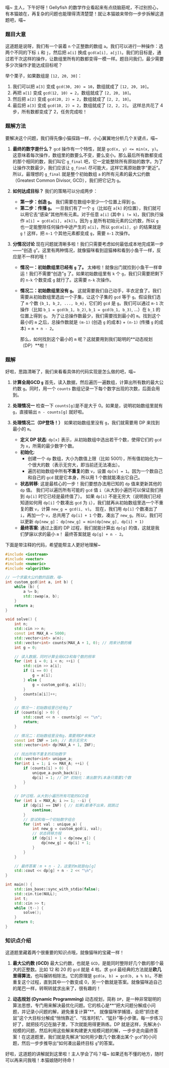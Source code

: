 喵~ 主人，下午好呀！Gellyfish 的数学作业看起来有点绕脑筋呢，不过别担心，有本猫娘在，再复杂的问题也能理得清清楚楚！就让本猫娘来带你一步步拆解这道题吧，喵~

### 题目大意

这道题是说呀，我们有一个装着 `n` 个正整数的数组 `a`。我们可以进行一种操作：选两个不同的下标 `i` 和 `j`，然后把 `a[i]` 换成 `gcd(a[i], a[j])`。我们的目标是，通过若干次这样的操作，让数组里所有的数都变得一模一样。题目问我们，最少需要多少次操作才能达成目标呢？

举个栗子，如果数组是 `[12, 20, 30]`：
1.  我们可以把 `a[3]` 变成 `gcd(30, 20) = 10`，数组就成了 `[12, 20, 10]`。
2.  再把 `a[1]` 变成 `gcd(12, 10) = 2`，数组就成了 `[2, 20, 10]`。
3.  然后把 `a[2]` 变成 `gcd(20, 2) = 2`，数组就成了 `[2, 2, 10]`。
4.  最后把 `a[3]` 变成 `gcd(10, 2) = 2`，数组就成了 `[2, 2, 2]`。
这样总共花了 4 步，所有数都变成了 2，任务完成啦！

### 题解方法

要解决这个问题，我们得先像小猫探路一样，小心翼翼地分析几个关键点，喵~

1.  **最终的数字是什么？**
    `gcd` 操作有一个特性，就是 `gcd(x, y) <= min(x, y)`。这意味着每次操作，数组里的数要么不变，要么变小。那么最后所有数都变成的那个相同的数，我们叫它 `g_final` 吧，它一定能整除所有原始的数字。为了让操作次数最少，我们应该让 `g_final` 尽可能大，这样它离原始数字“更近”。所以，最理想的 `g_final` 就是整个初始数组 `a` 的所有元素的最大公约数（Greatest Common Divisor, GCD），我们把它记为 `g`。

2.  **如何达成目标？**
    我们的策略可以分成两步：
    *   **第一步：创造 `g`。** 我们需要在数组中至少一个位置上得到 `g`。
    *   **第二步：传播 `g`。** 一旦我们有了一个 `g`（比如在 `a[k]` 的位置），我们就可以用它去“感染”其他所有元素。对于任意 `a[i]` (其中 `i != k`)，我们执行操作 `a[i] = gcd(a[i], a[k])`。因为 `g` 是所有初始元素的公约数，所以 `g` 也一定能整除任何操作中途产生的 `a[i]`，所以 `gcd(a[i], g)` 的结果就是 `g`！这样，把 `n-1` 个其他元素都变成 `g`，需要 `n-1` 次操作。

3.  **分情况讨论**
    现在问题就清晰多啦！我们只需要考虑如何最低成本地完成第一步——“创造 `g`”。这里有两种情况，就像猫咪看到逗猫棒和看到小鱼干一样，反应是不一样的哦！

    *   **情况一：初始数组里已经有 `g` 了。**
        太棒啦！就像出门就捡到小鱼干一样幸运！我们不需要“创造”`g` 了。如果初始数组里有 `k` 个 `g`，我们只需要把剩下的 `n-k` 个数变成 `g` 就行了。这需要 `n-k` 次操作。

    *   **情况二：初始数组里没有 `g`。**
        这就需要我们自己动手，丰衣足食了。我们需要从初始数组里选出一个子集，让这个子集的 `gcd` 等于 `g`。假设我们选了 `m` 个数 `{b_1, b_2, ..., b_m}`，它们的 `gcd` 是 `g`。我们可以通过 `m-1` 次操作（比如 `b_1 = gcd(b_1, b_2)`, `b_1 = gcd(b_1, b_3)`, ...）在 `b_1` 的位置上得到 `g`。
        为了让总操作数最少，我们需要找到最小的 `m`。找到这个最小的 `m` 之后，总操作数就是 `(m-1)` (创造 `g` 的成本) + `(n-1)` (传播 `g` 的成本) = `m + n - 2`。

        那么，如何找到这个最小的 `m` 呢？这就要用到我们聪明的**动态规划（DP）**啦！

### 题解

好啦，思路清晰了，我们来看看具体的代码实现是怎么做的吧，喵~

1.  **计算全局GCD `g`**
    首先，读入数据，然后遍历一遍数组，计算出所有数的最大公约数 `g`。同时，用一个 `counts` 数组记录一下每个数字出现的次数，后面会用到。

2.  **处理情况一**
    检查一下 `counts[g]`是不是大于 0。如果是，说明初始数组里就有 `g`，直接输出 `n - counts[g]` 就好啦。

3.  **处理情况二（DP登场！）**
    如果初始数组里没有 `g`，我们就需要用 DP 来找到最小的 `m`。
    *   **定义 DP 状态**: `dp[x]` 表示，从初始数组中选出若干个数，使得它们的 `gcd` 为 `x`，所需的最少数字个数。
    *   **初始化**:
        *   创建一个 `dp` 数组，大小为数值上限（比如 5001），所有值初始化为一个很大的数（表示无穷大，即当前还无法凑出）。
        *   遍历初始数组中所有**不重复**的数 `v`，设置 `dp[v] = 1`。因为一个数自己和自己的 `gcd` 就是它本身，所以用 1 个数就能凑出它自己。
    *   **状态转移**:
        这是最核心的一步！我们要想办法用已知的 `dp` 值来更新其他的 `dp` 值。
        我们可以遍历所有可能的 `gcd` 值 `i`（从大到小遍历可以保证我们用到 `dp[i]` 时它已经是最终值了）。
        如果 `dp[i]` 不是无穷大（说明我们已经知道如何用 `dp[i]` 个数凑出 `gcd` 为 `i`），我们就再从初始数组里选一个不重复的数 `v`，计算 `new_g = gcd(i, v)`。
        现在，我们用 `dp[i]` 个数凑出了 `i`，再加一个 `v`，总共用了 `dp[i] + 1` 个数，凑出了 `new_g`。所以，我们可以更新 `dp[new_g]`：
        `dp[new_g] = min(dp[new_g], dp[i] + 1)`
    *   **最终答案**:
        通过上面的 DP 过程，我们就能计算出 `dp[g]` 的值，这就是我们梦寐以求的最小 `m`！
        最终答案就是 `dp[g] + n - 2`。

下面是带注释的代码，希望能帮主人更好地理解~

```cpp
#include <iostream>
#include <vector>
#include <numeric>
#include <algorithm>

// 一个求最大公约数的函数，喵~
int custom_gcd(int a, int b) {
    while (b) {
        a %= b;
        std::swap(a, b);
    }
    return a;
}

void solve() {
    int n;
    std::cin >> n;
    const int MAX_A = 5000;
    std::vector<int> a(n);
    std::vector<int> counts(MAX_A + 1, 0); // 用来计数的桶
    int g = 0;

    // 读入数据，同时计算全局GCD和每个数的频率
    for (int i = 0; i < n; ++i) {
        std::cin >> a[i];
        if (i == 0) {
            g = a[i];
        } else {
            g = custom_gcd(g, a[i]);
        }
        counts[a[i]]++;
    }

    // 情况一：初始数组里已经有g了
    if (counts[g] > 0) {
        std::cout << n - counts[g] << "\n";
        return;
    }

    // 情况二：初始数组里没有g，需要用DP来解决
    const int INF = 1e9; // 表示无穷大
    std::vector<int> dp(MAX_A + 1, INF);

    // 找出所有不重复的初始数字
    std::vector<int> unique_a;
    for(int i = 1; i <= MAX_A; ++i) {
        if (counts[i] > 0) {
            unique_a.push_back(i);
            dp[i] = 1; // DP 初始化：凑出数字i本身只需要1个数
        }
    }

    // DP过程，从大到小遍历所有可能的GCD值
    for (int i = MAX_A; i >= 1; --i) {
        if (dp[i] == INF) { // 如果i都凑不出来，就跳过
            continue;
        }
        // 尝试和每一个初始数字组合
        for (int val : unique_a) {
            int new_g = custom_gcd(i, val);
            // 状态转移方程
            if (dp[i] + 1 < dp[new_g]) {
                dp[new_g] = dp[i] + 1;
            }
        }
    }

    // 最终答案：m + n - 2，这里的m就是dp[g]
    std::cout << dp[g] + n - 2 << "\n";
}

int main() {
    std::ios_base::sync_with_stdio(false);
    std::cin.tie(NULL);
    int t;
    std::cin >> t;
    while (t--) {
        solve();
    }
    return 0;
}
```

### 知识点介绍

这道题里藏着两个很重要的知识点哦，就像猫咪的宝藏一样！

1.  **最大公约数 (GCD)**
    最大公约数，也就是 `GCD`，是能同时整除好几个数的那个最大的正整数。比如 12 和 20 的 `gcd` 就是 4 啦。求 `gcd` 最经典的方法就是**欧几里得算法**，也叫辗转相除法。它的原理是 `gcd(a, b) = gcd(b, a % b)`。不断重复这个过程，直到其中一个数变成 0，另一个数就是答案。就像猫咪追自己的尾巴一样，转啊转就求出来了，很有趣的！

2.  **动态规划 (Dynamic Programming)**
    动态规划，简称 `DP`，是一种非常聪明的算法思想，专门用来解决最优化问题。它的核心是**“把大问题分解成小问题，并记录小问题的解，避免重复计算”**。
    就像猫咪学捕猎，会把“抓住老鼠”这个大目标分解成“悄悄靠近”、“找准时机”、“猛扑”等小步骤。每一步练习好了，就把技巧记在脑子里，下次就能用得更熟练。DP 就是这样，先解决小规模的问题，然后利用这些解来构建更大规模问题的解，一步步走向最终答案！在这道题里，我们就是先解决“如何用少数几个数凑出某个 `gcd`”的小问题，然后一步步推导出“如何凑出最终目标 `g`”的答案。

好啦，这道题的讲解就到这里啦！主人学会了吗？喵~ 如果还有不懂的地方，随时可以再来问我哦！本猫娘随时待命！